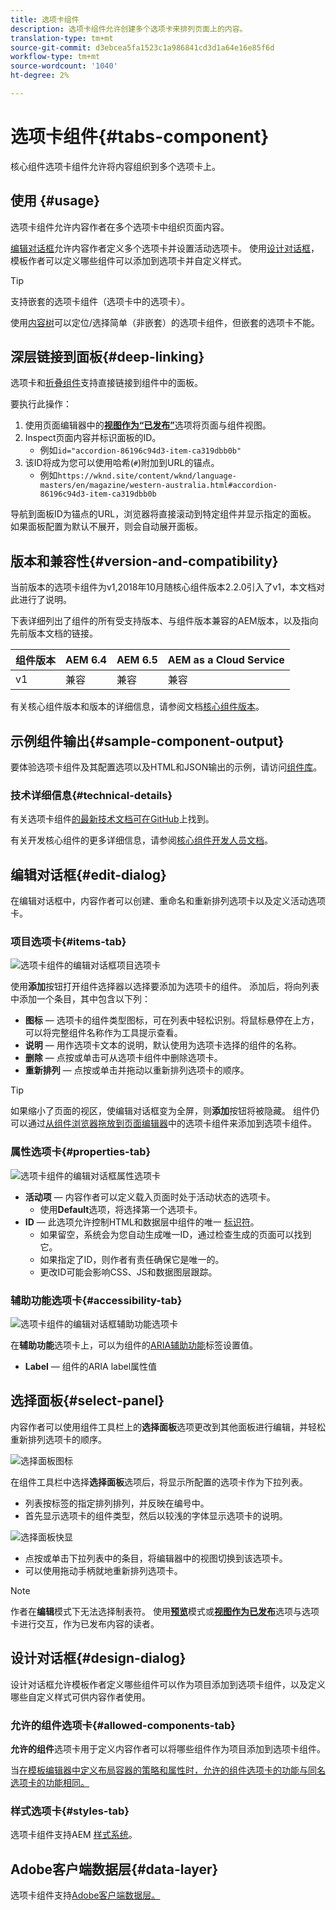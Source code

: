 ```yaml
---
title: 选项卡组件
description: 选项卡组件允许创建多个选项卡来排列页面上的内容。
translation-type: tm+mt
source-git-commit: d3ebcea5fa1523c1a986841cd3d1a64e16e85f6d
workflow-type: tm+mt
source-wordcount: '1040'
ht-degree: 2%

---
```



# 选项卡组件{#tabs-component}

核心组件选项卡组件允许将内容组织到多个选项卡上。

## 使用 {#usage}

选项卡组件允许内容作者在多个选项卡中组织页面内容。

[编辑对话框](#edit-dialog)允许内容作者定义多个选项卡并设置活动选项卡。 使用[设计对话框](#design-dialog)，模板作者可以定义哪些组件可以添加到选项卡并自定义样式。

>[!TIP]
>
>支持嵌套的选项卡组件（选项卡中的选项卡）。
>
>使用[内容树](https://docs.adobe.com/content/help/en/experience-manager-cloud-service/sites/authoring/fundamentals/environment-tools.html#content-tree)可以定位/选择简单（非嵌套）的选项卡组件，但嵌套的选项卡不能。

## 深层链接到面板{#deep-linking}

选项卡和[折叠组件](accordion.md)支持直接链接到组件中的面板。

要执行此操作：

1. 使用页面编辑器中的&#x200B;**[视图作为“已发布”](https://docs.adobe.com/content/help/en/experience-manager-cloud-service/sites/authoring/fundamentals/editing-content.html#view-as-published)**&#x200B;选项将页面与组件视图。
1. Inspect页面内容并标识面板的ID。
   * 例如`id="accordion-86196c94d3-item-ca319dbb0b"`
1. 该ID将成为您可以使用哈希(`#`)附加到URL的锚点。
   * 例如`https://wknd.site/content/wknd/language-masters/en/magazine/western-australia.html#accordion-86196c94d3-item-ca319dbb0b`

导航到面板ID为锚点的URL，浏览器将直接滚动到特定组件并显示指定的面板。 如果面板配置为默认不展开，则会自动展开面板。

## 版本和兼容性{#version-and-compatibility}

当前版本的选项卡组件为v1,2018年10月随核心组件版本2.2.0引入了v1，本文档对此进行了说明。

下表详细列出了组件的所有受支持版本、与组件版本兼容的AEM版本，以及指向先前版本文档的链接。

| 组件版本 | AEM 6.4 | AEM 6.5 | AEM as a Cloud Service |
|--- |--- |--- |---|
| v1 | 兼容 | 兼容 | 兼容 |

有关核心组件版本和版本的详细信息，请参阅文档[核心组件版本](/help/versions.md)。

## 示例组件输出{#sample-component-output}

要体验选项卡组件及其配置选项以及HTML和JSON输出的示例，请访问[组件库](https://adobe.com/go/aem_cmp_library_tabs)。

### 技术详细信息{#technical-details}

有关选项卡组件[的最新技术文档可在GitHub](https://adobe.com/go/aem_cmp_tech_tabs_v1)上找到。

有关开发核心组件的更多详细信息，请参阅[核心组件开发人员文档](/help/developing/overview.md)。

## 编辑对话框{#edit-dialog}

在编辑对话框中，内容作者可以创建、重命名和重新排列选项卡以及定义活动选项卡。

### 项目选项卡{#items-tab}

![选项卡组件的编辑对话框项目选项卡](/help/assets/tabs-edit-items.png)

使用&#x200B;**添加**&#x200B;按钮打开组件选择器以选择要添加为选项卡的组件。 添加后，将向列表中添加一个条目，其中包含以下列：

* **图标**  — 选项卡的组件类型图标，可在列表中轻松识别。将鼠标悬停在上方，可以将完整组件名称作为工具提示查看。
* **说明**  — 用作选项卡文本的说明，默认使用为选项卡选择的组件的名称。
* **删除**  — 点按或单击可从选项卡组件中删除选项卡。
* **重新排列**  — 点按或单击并拖动以重新排列选项卡的顺序。

>[!TIP]
>
>如果缩小了页面的视区，使编辑对话框变为全屏，则&#x200B;**添加**&#x200B;按钮将被隐藏。 组件仍可以通过[从组件浏览器拖放到页面编辑器](https://docs.adobe.com/content/help/en/experience-manager-cloud-service/sites/authoring/fundamentals/editing-content.html#inserting-a-component)中的选项卡组件来添加到选项卡组件。

### 属性选项卡{#properties-tab}

![选项卡组件的编辑对话框属性选项卡](/help/assets/tabs-edit-properties.png)

* **活动项**  — 内容作者可以定义载入页面时处于活动状态的选项卡。
   * 使用&#x200B;**Default**&#x200B;选项，将选择第一个选项卡。
* **ID**  — 此选项允许控制HTML和数据层中组件的唯一 [标识符](/help/developing/data-layer/overview.md)。
   * 如果留空，系统会为您自动生成唯一ID，通过检查生成的页面可以找到它。
   * 如果指定了ID，则作者有责任确保它是唯一的。
   * 更改ID可能会影响CSS、JS和数据图层跟踪。

### 辅助功能选项卡{#accessibility-tab}

![选项卡组件的编辑对话框辅助功能选项卡](/help/assets/tabs-edit-accessibility.png)

在&#x200B;**辅助功能**&#x200B;选项卡上，可以为组件的[ARIA辅助功能](https://www.w3.org/WAI/standards-guidelines/aria/)标签设置值。

* **Label**  — 组件的ARIA label属性值

## 选择面板{#select-panel}

内容作者可以使用组件工具栏上的&#x200B;**选择面板**&#x200B;选项更改到其他面板进行编辑，并轻松重新排列选项卡的顺序。

![选择面板图标](/help/assets/select-panel-icon.png)

在组件工具栏中选择&#x200B;**选择面板**&#x200B;选项后，将显示所配置的选项卡作为下拉列表。

* 列表按标签的指定排列排列，并反映在编号中。
* 首先显示选项卡的组件类型，然后以较浅的字体显示选项卡的说明。

![选择面板快显](/help/assets/select-panel-popover.png)

* 点按或单击下拉列表中的条目，将编辑器中的视图切换到该选项卡。
* 可以使用拖动手柄就地重新排列选项卡。

>[!NOTE]
>
>作者在&#x200B;**编辑**&#x200B;模式下无法选择制表符。 使用&#x200B;**[预览](https://docs.adobe.com/content/help/en/experience-manager-cloud-service/sites/authoring/fundamentals/editing-content.html#preview-mode)**&#x200B;模式或&#x200B;**[视图作为已发布](https://docs.adobe.com/content/help/en/experience-manager-cloud-service/sites/authoring/fundamentals/editing-content.html#view-as-published)**&#x200B;选项与选项卡进行交互，作为已发布内容的读者。

## 设计对话框{#design-dialog}

设计对话框允许模板作者定义哪些组件可以作为项目添加到选项卡组件，以及定义哪些自定义样式可供内容作者使用。

### 允许的组件选项卡{#allowed-components-tab}

**允许的组件**&#x200B;选项卡用于定义内容作者可以将哪些组件作为项目添加到选项卡组件。

当[在模板编辑器中定义布局容器的策略和属性时，允许的组件选项卡的功能与同名选项卡的功能相同。](https://docs.adobe.com/content/help/en/experience-manager-cloud-service/sites/authoring/features/templates.html)

### 样式选项卡{#styles-tab}

选项卡组件支持AEM [样式系统](/help/get-started/authoring.md#component-styling)。

## Adobe客户端数据层{#data-layer}

选项卡组件支持[Adobe客户端数据层。](/help/developing/data-layer/overview.md)
